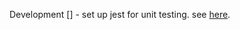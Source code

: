 Development
[] - set up jest for unit testing. see [here](https://vuejsdevelopers.com/2019/08/26/vue-what-to-unit-test-components/).